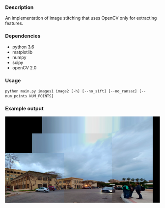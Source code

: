 ### Description
An implementation of image stitching that uses OpenCV only for extracting features.

### Dependencies
- python 3.6
- matplotlib
- numpy
- scipy
- openCV 2.0

### Usage
```
python main.py images1 image2 [-h] [--no_sift] [--no_ransac] [--num_points NUM_POINTS]
```
### Example output
![image](stitch_3.png)
      
